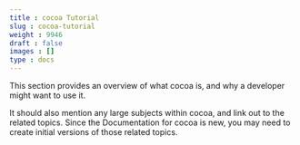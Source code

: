 ```yaml
---
title : cocoa Tutorial
slug : cocoa-tutorial
weight : 9946
draft : false
images : []
type : docs
---
```


This section provides an overview of what cocoa is, and why a developer might want to use it.

It should also mention any large subjects within cocoa, and link out to the related topics.  Since the Documentation for cocoa is new, you may need to create initial versions of those related topics.

